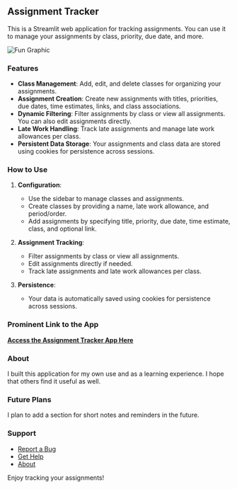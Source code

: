 ## Assignment Tracker

This is a Streamlit web application for tracking assignments. You can use it to manage your assignments by class, priority, due date, and more.

![Fun Graphic](assignment_tracker_graphic)

### Features

- **Class Management**: Add, edit, and delete classes for organizing your assignments.
- **Assignment Creation**: Create new assignments with titles, priorities, due dates, time estimates, links, and class associations.
- **Dynamic Filtering**: Filter assignments by class or view all assignments. You can also edit assignments directly.
- **Late Work Handling**: Track late assignments and manage late work allowances per class.
- **Persistent Data Storage**: Your assignments and class data are stored using cookies for persistence across sessions.

### How to Use

1. **Configuration**:
   - Use the sidebar to manage classes and assignments.
   - Create classes by providing a name, late work allowance, and period/order.
   - Add assignments by specifying title, priority, due date, time estimate, class, and optional link.

2. **Assignment Tracking**:
   - Filter assignments by class or view all assignments.
   - Edit assignments directly if needed.
   - Track late assignments and late work allowances per class.

3. **Persistence**:
   - Your data is automatically saved using cookies for persistence across sessions.

### Prominent Link to the App

[**Access the Assignment Tracker App Here**](https://assignment-tracker.streamlit.app/)

### About

I built this application for my own use and as a learning experience. I hope that others find it useful as well.

### Future Plans

I plan to add a section for short notes and reminders in the future.

### Support

- [Report a Bug](https://github.com/asorge29/assignment_tracker/issues)
- [Get Help](https://assignment-tracker.streamlit.app/Tutorial)
- [About](https://github.com/asorge29/assignment_tracker/blob/main/README.md)

Enjoy tracking your assignments!
